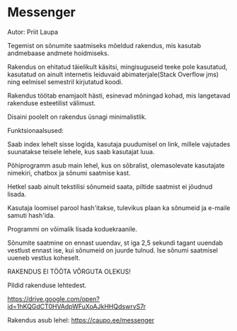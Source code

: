 # Messenger
Autor: Priit Laupa

Tegemist on sõnumite saatmiseks mõeldud rakendus, mis kasutab andmebaase andmete hoidmiseks.

Rakendus on ehitatud täielikult käsitsi, mingisuguseid teeke pole kasutatud, kasutatud on ainult internetis leiduvaid abimaterjale(Stack Overflow jms) ning eelmisel semestril kirjutatud koodi.

Rakendus töötab enamjaolt hästi, esinevad mõningad kohad, mis langetavad rakenduse esteetilist välimust.

Disaini poolelt on rakendus üsnagi minimalistlik.

Funktsionaalsused:

Saab index lehelt sisse logida, kasutaja puudumisel on link, millele vajutades suunatakse teisele lehele, kus saab kasutajat luua.

Põhiprogramm asub main lehel, kus on sõbralist, olemasolevate kasutajate nimekiri, chatbox ja sõnumi saatmise kast.

Hetkel saab ainult tekstilisi sõnumeid saata, piltide saatmist ei jõudnud lisada.

Kasutaja loomisel parool hash'itakse, tulevikus plaan ka sõnumeid ja e-maile samuti hash'ida.

Programmi on võimalik lisada koduekraanile.

Sõnumite saatmine on ennast uuendav, st iga 2,5 sekundi tagant uuendab vestlust ennast ise, kui sõnumeid on juurde tulnud. Ise sõnumi saatmisel uueneb vestlus koheselt.


RAKENDUS EI TÖÖTA VÕRGUTA OLEKUS!


Pildid rakenduse lehtedest.

https://drive.google.com/open?id=1hKQGdCT0HVAdpWFuXoAJkHHQdswrvS7r

Rakendus asub lehel: https://caupo.ee/messenger
